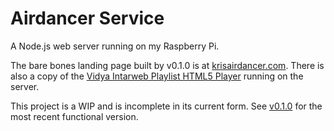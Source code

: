 # Airdancer Service

A Node.js web server running on my Raspberry Pi.

The bare bones landing page built by v0.1.0 is at [krisairdancer.com](https://krisairdancer.com/). There is also a copy of the [Vidya Intarweb Playlist HTML5 Player](https://github.com/fpgaminer/vip-html5-player) running on the server.

This project is a WIP and is incomplete in its current form. See [v0.1.0](https://github.com/KrisAirdancer/krisairdancer-dot-com/releases/tag/v0.1.0) for the most recent functional version.